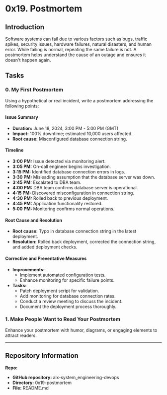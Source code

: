 # 0x19. Postmortem

## Introduction

Software systems can fail due to various factors such as bugs, traffic spikes, security issues, hardware failures, natural disasters, and human error. While failing is normal, repeating the same failure is not. A postmortem helps understand the cause of an outage and ensures it doesn't happen again.

## Tasks

### 0. My First Postmortem

Using a hypothetical or real incident, write a postmortem addressing the following points:

#### Issue Summary

- **Duration:** June 18, 2024, 3:00 PM - 5:00 PM (GMT)
- **Impact:** 100% downtime; estimated 10,000 users affected.
- **Root cause:** Misconfigured database connection string.

#### Timeline

- **3:00 PM:** Issue detected via monitoring alert.
- **3:05 PM:** On-call engineer begins investigation.
- **3:15 PM:** Identified database connection errors in logs.
- **3:30 PM:** Misleading assumption that the database server was down.
- **3:45 PM:** Escalated to DBA team.
- **4:00 PM:** DBA team confirms database server is operational.
- **4:15 PM:** Discovered misconfiguration in connection string.
- **4:30 PM:** Rolled back to previous deployment.
- **4:45 PM:** Application functionality restored.
- **5:00 PM:** Monitoring confirms normal operations.

#### Root Cause and Resolution

- **Root cause:** Typo in database connection string in the latest deployment.
- **Resolution:** Rolled back deployment, corrected the connection string, and added deployment checks.

#### Corrective and Preventative Measures

- **Improvements:**
  - Implement automated configuration tests.
  - Enhance monitoring for specific failure points.
- **Tasks:**
  - Patch deployment script for validation.
  - Add monitoring for database connection rates.
  - Conduct a review meeting to discuss the incident.
  - Document the deployment process thoroughly.

### 1. Make People Want to Read Your Postmortem

Enhance your postmortem with humor, diagrams, or engaging elements to attract readers.

---

## Repository Information

**Repo:**
- **GitHub repository:** alx-system_engineering-devops
- **Directory:** 0x19-postmortem
- **File:** README.md
